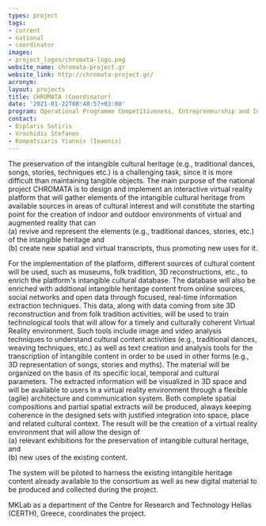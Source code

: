 ```yaml
---
types: project
tags:
- current
- national
- coordinator
images:
- project_logos/chromata-logo.png
website_name: chromata-project.gr
website_link: http://chromata-project.gr/
acronym: 
layout: projects
title: CHROMATA (Coordinator)
date: '2021-01-22T08:48:57+03:00'
program: Operational Programme Competitiveness, Entrepreneurship and Innovation 2014-2020 (EPAnEK)
contact:
- Diplaris Sotiris
- Vrochidis Stefanos
- Kompatsiaris Yiannis (Ioannis)
---
```

<p>
The preservation of the intangible cultural heritage (e.g., traditional dances, songs, stories, techniques etc.) is a challenging task, since it is more difficult than maintaining tangible objects. The main purpose of the national project CHROMATA is to design and implement an interactive virtual reality platform that will gather elements of the intangible cultural heritage from available sources in areas of cultural interest and will constitute the starting point for the creation of indoor and outdoor environments of virtual and augmented reality that can 
<br/>(a) revive and represent the elements (e.g., traditional dances, stories, etc.) of the intangible heritage and 
<br/>(b) create new spatial and virtual transcripts, thus promoting new uses for it. 
</p>
<p>
For the implementation of the platform, different sources of cultural content will be used, such as museums, folk tradition, 3D reconstructions, etc., to enrich the platform's intangible cultural database. The database will also be enriched with additional intangible heritage content from online sources, social networks and open data through focused, real-time information extraction techniques. This data, along with data coming from site 3D reconstruction and from folk tradition activities, will be used to train technological tools that will allow for a timely and culturally coherent Virtual Reality environment. Such tools include image and video analysis techniques to understand cultural content activities (e.g., traditional dances, weaving techniques, etc.) as well as text creation and analysis tools for the transcription of intangible content in order to be used in other forms (e.g., 3D representation of songs, stories and myths). The material will be organized on the basis of its specific local, temporal and cultural parameters. The extracted information will be visualized in 3D space and will be available to users in a virtual reality environment through a flexible (agile) architecture and communication system. Both complete spatial compositions and partial spatial extracts will be produced, always keeping coherence in the designed sets with justified integration into space, place and related cultural context. The result will be the creation of a virtual reality environment that will allow the design of 
<br/>(a) relevant exhibitions for the preservation of intangible cultural heritage, and 
<br/>(b) new uses of the existing content. 
</p>
<p>
The system will be piloted to harness the existing intangible heritage content already available to the consortium as well as new digital material to be produced and collected during the project. 
</p>
<p>
MKLab as a department of the Centre for Research and Technology Hellas (CERTH), Greece, coordinates the project.
</p>
